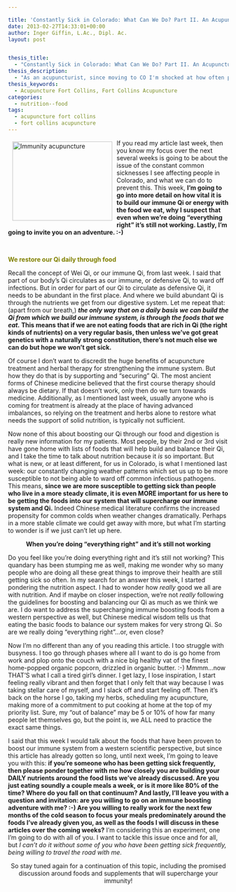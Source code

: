 ```yaml
---

title: 'Constantly Sick in Colorado: What Can We Do? Part II. An Acupuncturist&#8217;s Approach'
date: 2013-02-27T14:33:01+00:00
author: Inger Giffin, L.Ac., Dipl. Ac.
layout: post


thesis_title:
  - "Constantly Sick in Colorado: What Can We Do? Part II. An Acupuncturist's Approach"
thesis_description:
  - "As an acupuncturist, since moving to CO I'm shocked at how often patients get sick. This blog series explores the Why's, and how to work with immunity. "
thesis_keywords:
  - Acupuncture Fort Collins, Fort Collins Acupuncture
categories:
  - nutrition--food
tags:
  - acupuncture fort collins
  - fort collins acupuncture
---
```

<div>
  I<img src="http://ih.constantcontact.com/fs124/1102844965003/img/141.jpg" alt="Immunity acupuncture" width="228" height="181" align="left" border="0" hspace="10" vspace="5" />f you read my article last week, then you know my focus over the next several weeks is going to be about the issue of the constant common sicknesses I see affecting people in Colorado, and what we can do to prevent this. This week, <strong>I&#8217;m going to go into more detail on how vital it is to build our immune Qi or energy with the food we eat, why I suspect that even when we&#8217;re doing &#8220;everything right&#8221; it&#8217;s still not working. Lastly, I&#8217;m going to invite you on an adventure. :-)</strong>
</div>

&nbsp;

<p style="text-align: left;">
  <span style="color: #808000;"><strong>We restore our Qi daily through food</strong></span>
</p>

Recall the concept of Wei Qi, or our immune Qi, from last week. I said that part of our body&#8217;s Qi circulates as our immune, or defensive Qi, to ward off infections. But in order for part of our Qi to circulate as defensive Qi, it needs to be abundant in the first place. And where we build abundant Qi is through the nutrients we get from our digestive system. Let me repeat that: (apart from our breath,) **_the only way that on a daily basis we can build the Qi from which we build our immune system, is through the foods that we eat._ This means that if we are not eating foods that are rich in Qi (the right kinds of nutrients) on a very regular basis, then unless we&#8217;ve got great genetics with a naturally strong constitution, there&#8217;s not much else we can do but hope we won&#8217;t get sick.**

Of course I don&#8217;t want to discredit the huge benefits of acupuncture treatment and herbal therapy for strengthening the immune system. But how they do that is by supporting and &#8220;securing&#8221; Qi. The most ancient forms of Chinese medicine believed that the first course therapy should always be dietary. If that doesn&#8217;t work, only then do we turn towards medicine. Additionally, as I mentioned last week, usually anyone who is coming for treatment is already at the place of having advanced imbalances, so relying on the treatment and herbs alone to restore what needs the support of solid nutrition, is typically not sufficient.

Now none of this about boosting our Qi through our food and digestion is really new information for my patients. Most people, by their 2nd or 3rd visit have gone home with lists of foods that will help build and balance their Qi, and I take the time to talk about nutrition because it _is_ so important. But what is new, or at least different, for us in Colorado, is what I mentioned last week: our constantly changing weather patterns which set us up to be more susceptible to not being able to ward off common infectious pathogens. This means, **since we are more susceptible to getting sick than people who live in a more steady climate, it is even MORE important for us here to be getting the foods into our system that will supercharge our immune system and Qi.** Indeed Chinese medical literature confirms the increased propensity for common colds when weather changes dramatically. Perhaps in a more stable climate we could get away with more, but what I&#8217;m starting to wonder is if we just can&#8217;t let up here.

<p style="text-align: center;">
  <strong>When you&#8217;re doing &#8220;everything right&#8221; and it&#8217;s still not working</strong>
</p>

Do you feel like you&#8217;re doing everything right and it&#8217;s still not working? This quandary has been stumping me as well, making me wonder why so many people who are doing all these great things to improve their health are still getting sick so often. In my search for an answer this week, I started pondering the nutrition aspect. I had to wonder how _really_ good we all are with nutrition. And if maybe on closer inspection, we&#8217;re not _really_ following the guidelines for boosting and balancing our Qi as much as we think we are. I do want to address the supercharging immune boosting foods from a western perspective as well, but Chinese medical wisdom tells us that eating the basic foods to balance our system makes for very strong Qi. So are we really doing &#8220;everything right&#8221;&#8230;or, even close?

Now I&#8217;m no different than any of you reading this article. I too struggle with busyness. I too go through phases where all I want to do is go home from work and plop onto the couch with a nice big healthy vat of the finest home-popped organic popcorn, drizzled in organic butter. :-) Mmmm&#8230;now THAT&#8217;S what I call a tired girl&#8217;s dinner. I get lazy, I lose inspiration, I start feeling really vibrant and then forget that I only felt that way because I was taking stellar care of myself, and I slack off and start feeling off. Then it&#8217;s back on the horse I go, taking my herbs, scheduling my acupuncture, making more of a commitment to put cooking at home at the top of my priority list. Sure, my &#8220;out of balance&#8221; may be 5 or 10% of how far many people let themselves go, but the point is, we ALL need to practice the exact same things.

I said that this week I would talk about the foods that have been proven to boost our immune system from a western scientific perspective, but since this article has already gotten so long, until next week, I&#8217;m going to leave you with this: **if you&#8217;re someone who has been getting sick frequently, then please ponder together with me how closely you are building your DAILY nutrients around the food lists we&#8217;ve already discussed. Are you just eating soundly a couple meals a week, or is it more like 80% of the time? Where do you fall on that continuum? And lastly, I&#8217;ll leave you with a question and invitation: are you willing to go on an immune boosting adventure with me? :-) Are you willing to really work for the next few months of the cold season to focus your meals predominately around the foods I&#8217;ve already given you, as well as the foods I will discuss in these articles over the coming weeks?** I&#8217;m considering this an experiment, one I&#8217;m going to do with all of you. I want to tackle this issue once and for all, but _I can&#8217;t do it without some of you who have been getting sick frequently, being willing to travel the road with me._

<p style="text-align: center;">
  So stay tuned again for a continuation of this topic, including the promised discussion around foods and supplements that will supercharge your immunity!
</p>